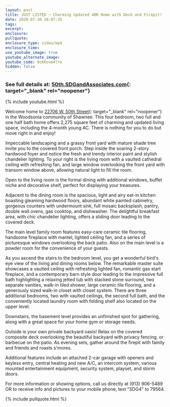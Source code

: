 ```yaml
---
layout: post
title: JUST LISTED ~ Charming Updated 4BR Home with Deck and Firepit!
date: 2020-07-30 18:07:35
tags:
excerpt:
enclosure:
pullquote:
enclosure_type: video/mp4
enclosure_time:
use_youtube_image: true
youtube_alternate_image:
youtube_code: 8cKKovm4lYo
hidden: false
---
```


### See full details at: [50th.SDGandAssociates.com](http://50th.ihousenet.com/){: target="_blank" rel="noopener"}

{% include youtube.html %}

Welcome home to [22706 W. 50th Street](http://50th.ihousenet.com/){: target="_blank" rel="noopener"} in the Woodsonia community of Shawnee. This four bedroom, two full and one half bath home offers 2,275 square feet of charming and updated living space, including the 4-month young AC. There is nothing for you to do but move right in and enjoy\!

Impeccable landscaping and a grassy front yard with mature shade tree invite you to the covered front porch. Step inside the soaring 2-story hardwood foyer and notice the fresh and trendy interior paint and stylish chandelier lighting. To your right is the living room with a vaulted cathedral ceiling with refreshing fan, and large window overlooking the front yard with transom window above, allowing natural light to fill the room.

Open to the living room is the formal dining with additional windows, buffet niche and decorative shelf, perfect for displaying your treasures.

Adjacent to the dining room is the spacious, light and airy eat-in kitchen boasting gleaming hardwood floors, abundant white painted cabinetry, gorgeous counters with undermount sink, full mosaic backsplash, pantry, double wall ovens, gas cooktop, and dishwasher. The delightful breakfast area, with chic chandelier lighting, offers a sliding door leading to the covered deck.

The main level family room features easy-care ceramic tile flooring, handsome fireplace with mantel, lighted ceiling fan, and a series of picturesque windows overlooking the back patio. Also on the main level is a powder room for the convenience of your guests.

As you ascend the stairs to the bedroom level, you get a wonderful bird's eye view of the living and dining rooms below. The remarkable master suite showcases a vaulted ceiling with refreshing lighted fan, romantic gas start fireplace, and a contemporary barn style door leading to the impressive full bath highlighting a relaxing jetted tub with stacked stone surround, two separate vanities, walk-in tiled shower, large ceramic tile flooring, and a generously sized walk-in closet with closet system. There are three additional bedrooms, two with vaulted ceilings, the second full bath, and the conveniently located laundry room with folding shelf also located on the upper level.

Downstairs, the basement level provides an unfinished spot for gathering, along with a great space for your home gym or storage needs.

Outside is your own private backyard oasis\! Relax on the covered composite deck overlooking the beautiful backyard with privacy fencing, or barbecue on the patio. As evening sets, gather around the firepit with family and friends and roasts s'mores.

Additional features include an attached 2-car garage with openers and keyless entry, central heating and new A/C, an intercom system, various mounted entertainment equipment, security system, playset, and storm doors.

For more information or showing options, call us directly at (913) 906-5489 OR to receive info and pictures to your mobile phone, text "SDG4" to 79564.

{% include pullquote.html %}